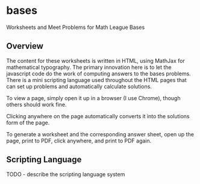 # bases
Worksheets and Meet Problems for Math League Bases

## Overview

The content for these worksheets is written in HTML, using MathJax for mathematical typography. The primary innovation here is to let the javascript code do the work of computing answers to the bases problems. There is a mini scripting language used throughout the HTML pages that can set up problems and automatically calculate solutions.

To view a page, simply open it up in a browser (I use Chrome), though others should work fine.

Clicking anywhere on the page automatically converts it into the solutions form of the page.

To generate a worksheet and the corresponding answer sheet, open up the page, print to PDF, click anywhere, and print to PDF again.

## Scripting Language

TODO - describe the scripting language system

